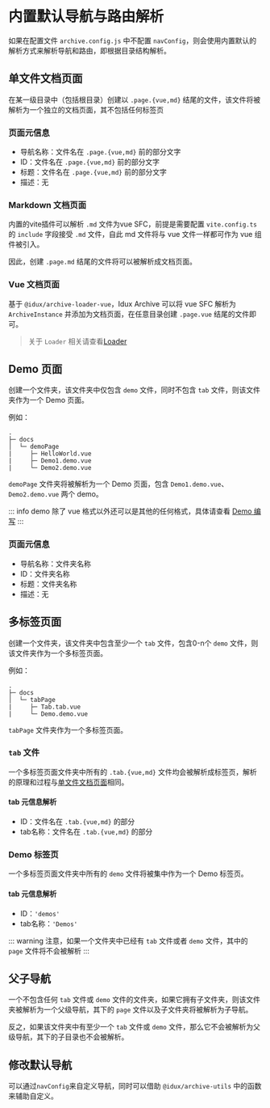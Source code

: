 # 内置默认导航与路由解析

如果在配置文件 `archive.config.js` 中不配置 `navConfig`，则会使用内置默认的解析方式来解析导航和路由，即根据目录结构解析。

## 单文件文档页面

在某一级目录中（包括根目录）创建以 `.page.{vue,md}` 结尾的文件，该文件将被解析为一个独立的文档页面，其不包括任何标签页

### 页面元信息

- 导航名称：文件名在 `.page.{vue,md}` 前的部分文字
- ID：文件名在 `.page.{vue,md}` 前的部分文字
- 标题：文件名在 `.page.{vue,md}` 前的部分文字
- 描述：无

### Markdown 文档页面

内置的vite插件可以解析 `.md` 文件为vue SFC，前提是需要配置 `vite.config.ts` 的 `include` 字段接受 `.md` 文件，自此 md 文件将与 vue 文件一样都可作为 vue 组件被引入。

因此，创建 `.page.md` 结尾的文件将可以被解析成文档页面。

<!-- > 更多 Markdown 编写相关内容请查看 // TODO -->

### Vue 文档页面

基于 `@idux/archive-loader-vue`，Idux Archive 可以将 vue SFC 解析为 `ArchiveInstance` 并添加为文档页面，在任意目录创建 `.page.vue` 结尾的文件即可。

> 关于 `Loader` 相关请查看[Loader](/guide/customization/Loader/)

## Demo 页面

创建一个文件夹，该文件夹中仅包含 `demo` 文件，同时不包含 `tab` 文件，则该文件夹作为一个 Demo 页面。

例如：

```
.
├─ docs
│  └─ demoPage
|     ├─ HelloWorld.vue
|     ├─ Demo1.demo.vue
|     └─ Demo2.demo.vue
```
`demoPage` 文件夹将被解析为一个 Demo 页面，包含 `Demo1.demo.vue`、`Demo2.demo.vue` 两个 demo。

::: info demo 除了 vue 格式以外还可以是其他的任何格式，具体请查看 [Demo 编写](/guide/documents/demo/Brief)
:::

### 页面元信息

- 导航名称：文件夹名称
- ID：文件夹名称
- 标题：文件夹名称
- 描述：无

## 多标签页面

创建一个文件夹，该文件夹中包含至少一个 `tab` 文件，包含0-n个 `demo` 文件，则该文件夹作为一个多标签页面。

例如：

```
.
├─ docs
│  └─ tabPage
|     ├─ Tab.tab.vue
|     └─ Demo.demo.vue
```

`tabPage` 文件夹作为一个多标签页面。

### `tab` 文件

一个多标签页面文件夹中所有的 `.tab.{vue,md}` 文件均会被解析成标签页，解析的原理和过程与[单文件文档页面](#单文件文档页面)相同。

#### tab 元信息解析

- ID：文件名在 `.tab.{vue,md}` 的部分
- tab名称：文件名在 `.tab.{vue,md}` 的部分

### Demo 标签页

一个多标签页面文件夹中所有的 `demo` 文件将被集中作为一个 Demo 标签页。

#### tab 元信息解析

- ID：`'demos'`
- tab名称：`'Demos'`

::: warning 注意，如果一个文件夹中已经有 `tab` 文件或者 `demo` 文件，其中的 `page` 文件将不会被解析
:::

## 父子导航

一个不包含任何 `tab` 文件或 `demo` 文件的文件夹，如果它拥有子文件夹，则该文件夹被解析为一个父级导航，其下的 `page` 文件以及子文件夹将被解析为子导航。

反之，如果该文件夹中有至少一个 `tab` 文件或 `demo` 文件，那么它不会被解析为父级导航，其下的子目录也不会被解析。

## 修改默认导航

可以通过`navConfig`来自定义导航，同时可以借助 `@idux/archive-utils` 中的函数来辅助自定义。 

<!-- // TODO 跳转 -->
